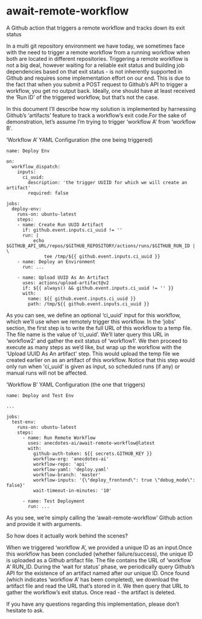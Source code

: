 
# await-remote-workflow
A Github action that triggers a remote workflow and tracks down its exit status

In a multi git repository environment we have today, we sometimes face with the need to trigger a remote workflow from a running workflow when both are located in different repositories. Triggering a remote workflow is not a big deal, however waiting for a reliable exit status and building job dependencies based on that exit status - is not inherently supported in Github and requires some implementation effort on our end. This is due to the fact that when you submit a POST request to Github’s API to trigger a workflow, you get no output back. Ideally, one should have at least received the ‘Run ID’ of the triggered workflow, but that’s not the case.

In this document I’ll describe how my solution is implemented by harnessing Github’s ‘artifacts’ feature to track a workflow’s exit code.For the sake of demonstration,  let’s assume I’m trying to trigger ‘workflow A’ from ‘workflow B’.

‘Workflow A’ YAML Configuration (the one being triggered)

    name: Deploy Env

    on:
      workflow_dispatch:
        inputs:
          ci_uuid:
            description: 'the trigger UUIID for which we will create an artifact'
            required: false

    jobs:
      deploy-env:
        runs-on: ubuntu-latest
        steps:
        - name: Create Run UUID Artifact
          if: github.event.inputs.ci_uuid != ''
          run: |
              echo $GITHUB_API_URL/repos/$GITHUB_REPOSITORY/actions/runs/$GITHUB_RUN_ID | \
                  tee /tmp/${{ github.event.inputs.ci_uuid }}
        - name: Deploy an Environment
          run: ...

        - name: Upload UUID As An Artifact
          uses: actions/upload-artifact@v2
          if: ${{ always() && github.event.inputs.ci_uuid != '' }}
          with:
            name: ${{ github.event.inputs.ci_uuid }}
            path: /tmp/${{ github.event.inputs.ci_uuid }}

As you can see, we define an optional ‘ci_uuid’ input for this workflow, which we’ll use when we remotely trigger this workflow.  In the ‘jobs’ section, the first step is to write the full URL of this workflow to a temp file. The file name is the value of ‘ci_uuid’. We’ll later query this URL in ‘workflow2’ and gather the exit status of ‘workflow1’. We then proceed to execute as many steps as we’d like, but wrap up the workflow with the  ‘Upload UUID As An artifact' step. This would upload the temp file we created earlier on as an artifact of this workflow. Notice that this step would only run when 'ci_uuid’ is given as input, so scheduled runs (if any) or manual runs will not be affected.

‘Workflow B’ YAML Configuration (the one that triggers)

    name: Deploy and Test Env

    ...

    jobs:
      test-env:
        runs-on: ubuntu-latest
        steps:
          - name: Run Remote Workflow
            uses: anecdotes-ai/await-remote-workflow@latest
            with:
              github-auth-token: ${{ secrets.GITHUB_KEY }}
              workflow-org: 'anecdotes-ai'
              workflow-repo: 'api'
              workflow-yaml: 'deploy.yaml'
              workflow-branch: 'master'
              workflow-inputs: '{\"deploy_frontend\": true \"debug_mode\": false}'
              wait-timeout-in-minutes: '10'

          - name: Test Deployment
            run: ...

As you see, we’re simply calling the ‘await-remote-workflow’ Github action and provide it with arguments.

So how does it actually work behind the scenes?

When we triggered ‘workflow A’, we provided a unique ID as an input.Once this workflow has been concluded (whether failure/success), the unique ID is uploaded as a Github artifact file. The file contains the URL of ‘workflow A’ RUN_ID.  During the ‘wait for status’ phase, we periodically query Github’s API for the existence of an artifact named after our unique ID. Once found (which indicates ‘workflow A’ has been completed), we download the artifact file and read the URL that’s stored in it. We then query that URL to gather the workflow’s exit status. Once read - the artifact is deleted.

If you have any questions regarding this implementation, please don’t hesitate to ask.
